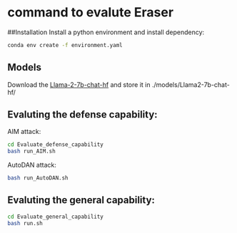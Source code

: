 # command to evalute Eraser

##Installation
Install a python environment and install dependency:
```bash
conda env create -f environment.yaml
```

## Models
Download the [Llama-2-7b-chat-hf](https://huggingface.co/meta-llama/Llama-2-7b-chat-hf) and store it in ./models/Llama2-7b-chat-hf/

## Evaluting the defense capability:
AIM attack:
```bash
cd Evaluate_defense_capability
bash run_AIM.sh
```
AutoDAN attack:
```bash
bash run_AutoDAN.sh
```

## Evaluting the general capability:
```bash
cd Evaluate_general_capability
bash run.sh
```
